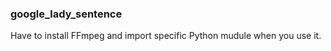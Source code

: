 ### google_lady_sentence
  Have to install FFmpeg and import specific Python mudule when you use it.
